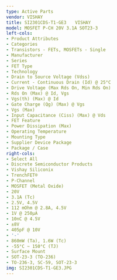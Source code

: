 ```yaml
---
type: Active Parts
vendor: VISHAY
title: SI2301CDS-T1-GE3　　VISHAY
model: MOSFET P-CH 20V 3.1A SOT23-3
left-cols:
- Product Attributes
- Categories
- Transistors - FETs, MOSFETs - Single
- Manufacturer
- Series
- FET Type
- Technology
- Drain to Source Voltage (Vdss)
- Current - Continuous Drain (Id) @ 25°C
- Drive Voltage (Max Rds On, Min Rds On)
- Rds On (Max) @ Id, Vgs
- Vgs(th) (Max) @ Id
- Gate Charge (Qg) (Max) @ Vgs
- Vgs (Max)
- Input Capacitance (Ciss) (Max) @ Vds
- FET Feature
- Power Dissipation (Max)
- Operating Temperature
- Mounting Type
- Supplier Device Package
- Package / Case
right-cols:
- Select All
- Discrete Semiconductor Products
- Vishay Siliconix
- TrenchFET®
- P-Channel
- MOSFET (Metal Oxide)
- 20V
- 3.1A (Tc)
- 2.5V, 4.5V
- 112 mOhm @ 2.8A, 4.5V
- 1V @ 250µA
- 10nC @ 4.5V
- ±8V
- 405pF @ 10V
- '-'
- 860mW (Ta), 1.6W (Tc)
- -55°C ~ 150°C (TJ)
- Surface Mount
- SOT-23-3 (TO-236)
- TO-236-3, SC-59, SOT-23-3
img: SI2301CDS-T1-GE3.JPG
---
```

